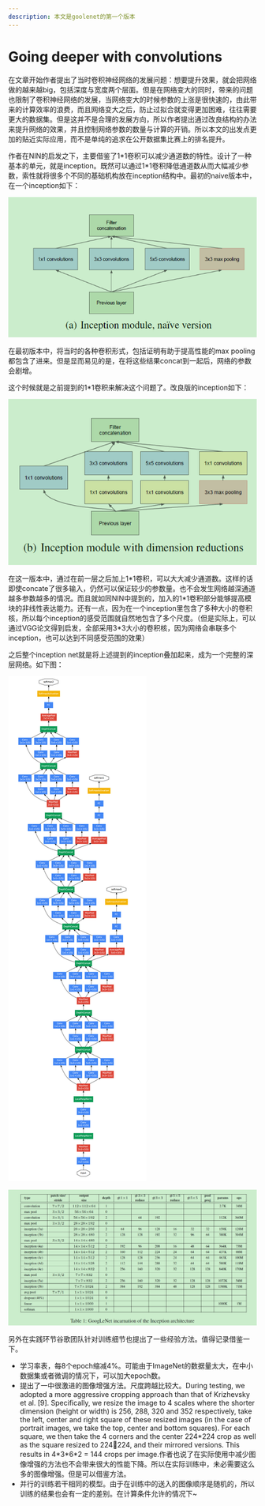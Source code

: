 ```yaml
---
description: 本文是goolenet的第一个版本
---
```


# Going deeper with convolutions

在文章开始作者提出了当时卷积神经网络的发展问题：想要提升效果，就会把网络做的越来越big，包括深度与宽度两个层面。但是在网络变大的同时，带来的问题也限制了卷积神经网络的发展，当网络变大的时候参数的上涨是很快速的，由此带来的计算效率的浪费，而且网络变大之后，防止过拟合就变得更加困难，往往需要更大的数据集。但是这并不是合理的发展方向，所以作者提出通过改良结构的办法来提升网络的效果，并且控制网络参数的数量与计算的开销。所以本文的出发点更加的贴近实际应用，而不是单纯的追求在公开数据集比赛上的排名提升。

作者在NIN的启发之下，主要借鉴了1\*1卷积可以减少通道数的特性。设计了一种基本的单元，就是inception。既然可以通过1\*1卷积降低通道数从而大幅减少参数，索性就将很多个不同的基础机构放在inception结构中。最初的naive版本中，在一个inception如下：

![](../../.gitbook/assets/image%20%286%29.png)

在最初版本中，将当时的各种卷积形式，包括证明有助于提高性能的max pooling都包含了进来。但是显而易见的是，在将这些结果concat到一起后，网络的参数会剧增。

这个时候就是之前提到的1\*1卷积来解决这个问题了。改良版的inception如下：

![](../../.gitbook/assets/image%20%2810%29.png)

在这一版本中，通过在前一层之后加上1\*1卷积，可以大大减少通道数。这样的话即使concate了很多输入，仍然可以保证较少的参数量。也不会发生网络越深通道越多参数越多的情况。而且就如同NIN中提到的，加入的1\*1卷积部分能够提高模块的非线性表达能力。还有一点，因为在一个inception里包含了多种大小的卷积核，所以每个inception的感受范围就自然地包含了多个尺度。（但是实际上，可以通过VGG论文得到启发，全部采用3\*3大小的卷积核，因为网络会串联多个inception，也可以达到不同感受范围的效果）

之后整个inception net就是将上述提到的inception叠加起来，成为一个完整的深层网络。如下图：

![](../../.gitbook/assets/image%20%2815%29.png)

![](../../.gitbook/assets/image%20%284%29.png)

另外在实践环节谷歌团队针对训练细节也提出了一些经验方法。值得记录借鉴一下。

* 学习率表，每8个epoch缩减4%。可能由于ImageNet的数据量太大，在中小数据集或者微调的情况下，可以加大epoch数。
* 提出了一中很激进的图像增强方法。尺度跨越比较大。During testing, we adopted a more aggressive cropping approach than that of Krizhevsky et al. \[9\]. Specifically, we resize the image to 4 scales where the shorter dimension \(height or width\) is 256, 288, 320 and 352 respectively, take the left, center and right square of these resized images \(in the case of portrait images, we take the top, center and bottom squares\). For each square, we then take the 4 corners and the center 224\*224 crop as well as the square resized to 224224, and their mirrored versions. This results in 4\*3\*6\*2 = 144 crops per image.作者也说了在实际使用中减少图像增强的方法也不会带来很大的性能下降。所以在实际训练中，未必需要这么多的图像增强。但是可以借鉴方法。
* 并行的训练若干相同的模型。由于在训练中的送入的图像顺序是随机的，所以训练的结果也会有一定的差别。在计算条件允许的情况下~

